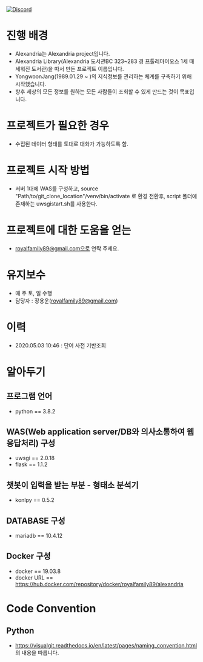 [![Discord](https://img.shields.io/discord/743041194631757906)](https://img.shields.io/discord/743041194631757906)

# 진행 배경
- Alexandria는 Alexandria project입니다. 
- Alexandria Library(Alexandria 도서관BC 323~283 경 프톨레마이오스 1세 때 세워진 도서관)을 따서 만든 프로젝트 이름입니다.
- YongwoonJang(1989.01.29 ~ )의 지식정보를 관리하는 체계를 구축하기 위해 시작했습니다. 
- 향후 세상의 모든 정보를 원하는 모든 사람들이 조회할 수 있게 만드는 것이 목표입니다. 

# 프로젝트가 필요한 경우
- 수집된 데이터 형태를 토대로 대화가 가능하도록 함. 

# 프로젝트 시작 방법 
- 서버 1대에 WAS를 구성하고, source "Path/to/git_clone_location"/venv/bin/activate 로 환경 전환후, script 폴더에 존재하는 uwsgistart.sh를 사용한다. 

# 프로젝트에 대한 도움을 얻는 
- royalfamily89@gmail.com으로 연락 주세요. 

# 유지보수 
- 매 주 토, 일 수행 
- 담당자 : 장용운(royalfamily89@gmail.com)

# 이력
- 2020.05.03 10:46 : 단어 사전 기반조회

# 알아두기
## 프로그램 언어
- python == 3.8.2

## WAS(Web application server/DB와 의사소통하여 웹 응답처리) 구성
- uwsgi == 2.0.18
- flask == 1.1.2 

## 챗봇이 입력을 받는 부분 - 형태소 분석기 
- konlpy == 0.5.2

## DATABASE 구성 
- mariadb == 10.4.12 

## Docker 구성
- docker == 19.03.8
- docker URL == https://hub.docker.com/repository/docker/royalfamily89/alexandria

# Code Convention
## Python
- https://visualgit.readthedocs.io/en/latest/pages/naming_convention.html 의 내용을 따릅니다.  
